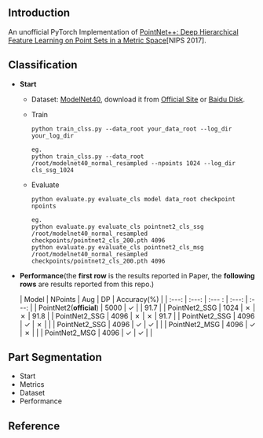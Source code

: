 ## Introduction

An unofficial PyTorch Implementation of [PointNet++: Deep Hierarchical Feature Learning on
Point Sets in a Metric Space]()[NIPS 2017].


## Classification
- **Start**
    - Dataset: [ModelNet40](), download it from [Official Site](https://shapenet.cs.stanford.edu/media/modelnet40_normal_resampled.zip) or [Baidu Disk]().
    - Train
        ```
        python train_clss.py --data_root your_data_root --log_dir your_log_dir

        eg.
        python train_clss.py --data_root /root/modelnet40_normal_resampled --npoints 1024 --log_dir cls_ssg_1024
        ```
    - Evaluate
    
        ```
        python evaluate.py evaluate_cls model data_root checkpoint npoints
        
        eg.
        python evaluate.py evaluate_cls pointnet2_cls_ssg /root/modelnet40_normal_resampled checkpoints/pointnet2_cls_200.pth 4096
        python evaluate.py evaluate_cls pointnet2_cls_msg /root/modelnet40_normal_resampled checkpoints/pointnet2_cls_200.pth 4096
        ```
- **Performance**(the **first row** is the results reported in Paper, the **following rows** are results reported from this repo.)

    | Model | NPoints | Aug | DP | Accuracy(%) |
    | :---: | :---: | :--- : | :---: | :---: |
    | PointNet2(**official**) | 5000 | ✓ | | 91.7 |
    | PointNet2_SSG | 1024 | ✗ | ✗ | 91.8 |
    | PointNet2_SSG | 4096 | ✗ | ✗ | 91.7 |
    | PointNet2_SSG | 4096 | ✓ | ✗ |  |
    | PointNet2_SSG | 4096 | ✓ | ✓ |  |
    | PointNet2_MSG | 4096 | ✓ | ✗ |  |
    | PointNet2_MSG | 4096 | ✓ | ✓ |  |


## Part Segmentation
- Start
- Metrics
- Dataset
- Performance

## Reference